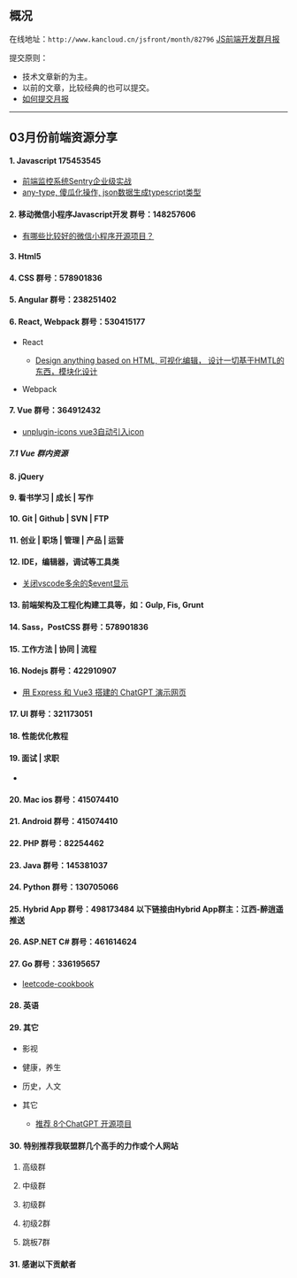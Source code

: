 ## 概况

在线地址：`http://www.kancloud.cn/jsfront/month/82796` [JS前端开发群月报](http://www.kancloud.cn/jsfront/month/82796)


提交原则：

- 技术文章新的为主。
- 以前的文章，比较经典的也可以提交。
- [如何提交月报](http://www.kancloud.cn/jsfront/month/227309)

---


## 03月份前端资源分享
#### 1. Javascript 175453545
- [前端监控系统Sentry企业级实战](https://zhuanlan.zhihu.com/p/604770058)
- [any-type, 傻瓜化操作, json数据生成typescript类型](https://juejin.cn/post/7055097715994132516)


#### 2. 移动微信小程序Javascript开发 群号：148257606
- [有哪些比较好的微信小程序开源项目？](https://www.zhihu.com/question/64135581)


#### 3. Html5


#### 4. CSS  群号：578901836

#### 5. Angular 群号：238251402

#### 6. React, Webpack 群号：530415177
- React
    
    - [Design anything based on HTML, 可视化编辑， 设计一切基于HMTL的东西，模块化设计](https://github.com/rxdrag/rxeditor)

- Webpack


#### 7. Vue 群号：364912432
- [unplugin-icons vue3自动引入icon](https://juejin.cn/post/7095460309673967646)

##### 7.1 Vue 群内资源


#### 8. jQuery

#### 9. 看书学习 | 成长 | 写作

#### 10. Git | Github | SVN | FTP

#### 11. 创业 | 职场 | 管理 | 产品 | 运营

#### 12. IDE，编辑器，调试等工具类
- [关闭vscode多余的$event显示](https://juejin.cn/post/7205487413350400056)

#### 13. 前端架构及工程化构建工具等，如：Gulp, Fis, Grunt

#### 14. Sass，PostCSS  群号：578901836

#### 15. 工作方法 | 协同 | 流程

#### 16. Nodejs 群号：422910907
- [用 Express 和 Vue3 搭建的 ChatGPT 演示网页](https://github.com/Chanzhaoyu/chatgpt-web)

#### 17. UI 群号：321173051

#### 18. 性能优化教程

#### 19. 面试 | 求职
- []()

#### 20. Mac ios 群号：415074410

#### 21. Android 群号：415074410

#### 22. PHP 群号：82254462

#### 23. Java 群号：145381037

#### 24. Python 群号：130705066

#### 25. Hybrid App 群号：498173484 以下链接由Hybrid App群主：江西-醉逍遥推送

#### 26. ASP.NET C# 群号：461614624

#### 27. Go 群号：336195657
- [leetcode-cookbook](https://books.halfrost.com/leetcode/)

#### 28. 英语

#### 29. 其它

- 影视


- 健康，养生


- 历史，人文


- 其它

    - [推荐 8个ChatGPT 开源项目](https://zhuanlan.zhihu.com/p/611523314)



#### 30. 特别推荐我联盟群几个高手的力作或个人网站

1. 高级群



2. 中级群


3. 初级群

4. 初级2群


5. 跳板7群


#### 31. 感谢以下贡献者

